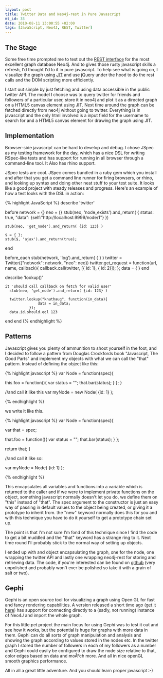 ```yaml
--- 
layout: post
title: Twitter Data and Neo4j-rest in Pure Javascript
mt_id: 33
date: 2010-08-11 13:00:55 +02:00
tags: [JavaScript, Neo4J, REST, Twitter]
---
```


## The Stage ##
Some free time prompted me to test out the [REST interface](http://components.neo4j.org/neo4j-rest/) for the most excellent graph database Neo4j. And to gives those rusty javascript skills a refresh, I'd thought I'd to it in pure javascript. To help see what is going on, I visualize the graph using [JIT](http://thejit.org/) and use jQuery under the hood to do the rest calls and the DOM scripting more efficiently. 

I start out simple by just fetching and using data accessible in the public twitter API. The model I choose was to query twitter for friends and followers of a particular user, store it in neo4j and plot it as a directed graph on a HTML5 canvas element using JIT. Next time around the graph can be fetched directly from neo4j without going to twitter. Everything is in javascript and the only html involved is a input field for the username to search for and a HTML5 canvas element for drawing the graph using JIT.

## Implementation ##

Browser-side javascript can be hard to develop and debug. I chose JSpec as my testing framework for the day, which has a nice DSL for writing RSpec-like tests and has support for running in all browser through a command-line tool. It Also has rhino support. 

JSpec tests are cool. JSpec comes bundled in a ruby gem which you install and after that you get a command line runner for firing browsers, or rhino, and looking up syntax and doing other neat stuff to your test suite. It looks like a good project with steady releases and progress. Here's an example of how a test looks with the DSL in action:

{% highlight JavaScript %}
describe 'twitter'

  before
    network = {}
    neo = {}
    stub(neo, 'node_exists').and_return( { status: true,
                                           "data": {self:"http://localhost:9999/node/1"} })

    stub(neo, 'get_node').and_return( {id: 123} )

    $ = { };
    stub($, 'ajax').and_return(true);
  end

  before_each
    stub(network, 'log').and_return( { } )
    twitter = Twitter({"network": network, "neo": neo})
    twitter.get_request = function(url, name, callback){
       callback.call(twitter, [{ id: 1}, { id: 2}]);
    };
    data = { }
  end

  describe 'lookup()'

    it 'should call callback on fetch for valid user'
      stub(neo, 'get_node').and_return( {id: 123} )

      twitter.lookup("knuthaug", function(in_data){
                   data = in_data;
               });
      data.id.should.eql 123
   end
end
{% endhighlight %}

## Patterns ##

Javascript gives you plenty of ammunition to shoot yourself in the foot, and I decided to follow a pattern from Douglas Crockfords book "Javascript, The Good Parts" and implement my objects with what we can call the "that" pattern. Instead of defining the object like this:

{% highlight javascript %}
var Node = function(spec){

  this.foo = function(){
           var status = "";
           that.bar(status);
      }
   };
}


//and call it like this
var myNode = new Node( {id: 1} );

{% endhighlight %}

we write it like this.

{% highlight javascript %}
var Node = function(spec){

   var that = spec;

   that.foo = function(){
           var status = "";
           that.bar(status);
      }
   };

 return that;
}

//and call it like so:

var myNode = Node( {id: 1} );

{% endhighlight %}

This encapsulates all variables and functions into a variable which is returned to the caller and if we were to implement private functions on the object, something javascript normally doesn't let you do, we define them on "this" instead of "that".  The spec argument to the constructor is just an easy way of passing in default values to the object being created, or giving it a prototype to inherit from. the "new" keyword normally does this for you and with this technique you have to do it yourself to get a prototype chain set up.

The point is that I'm not sure I'm fond of this technique since I find the code to get a bit muddled and the "that" keyword has a strange ring to it. Next time round I'll probably stick to the normal way of setting up objects. 

I ended up with and object encapsulating the graph, one for the node, one wrapping the twitter API and lastly one wrapping neo4j-rest for storing and retrieving data. The code, if you're interested can be found on [github](http://github.com/knuthaug/twitter-navigator) (very unpolished and probably won't ever be polished so take it with a grain of salt or two).

## Gephi ##
Gephi is an open source tool for visualizing a graph using Open GL for fast and fancy rendering capabilities. A version released a short time ago ([get it here](http://gephi.org/2010/gsoc-2010-mid-term-adding-support-for-neo4j-in-gephi/)) has support for connecting directly to a (sadly, not running) instance of Neo4J and import the whole graph. 

For this little pet project the main focus for using Gephi was to test it out and see how it works, but the potential is huge for graphs with more data in them. Gephi can do all sorts of graph manipulation and analysis and showing the graph according to values stored in the nodes etc. In the twitter graph I stored the number of followers in each of my followers as a number and Gephi could easily be configured to draw the node size relative to that, color edges based on data and moÃºch more. And all in nice openGL smooth graphics performance. 


All in all a great little adventure. And you should learn proper javascript :-) 
